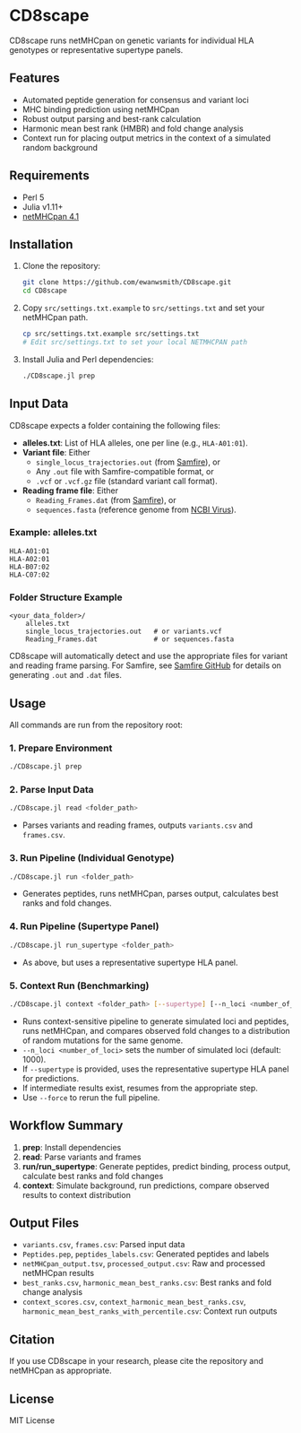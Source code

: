 # CD8scape

CD8scape runs netMHCpan on genetic variants for individual HLA genotypes or representative supertype panels.

## Features
- Automated peptide generation for consensus and variant loci
- MHC binding prediction using netMHCpan
- Robust output parsing and best-rank calculation
- Harmonic mean best rank (HMBR) and fold change analysis
- Context run for placing output metrics in the context of a simulated random background

## Requirements
- Perl 5
- Julia v1.11+
- [netMHCpan 4.1](https://services.healthtech.dtu.dk/services/NetMHCpan-4.1/)

## Installation
1. Clone the repository:
   ```bash
   git clone https://github.com/ewanwsmith/CD8scape.git
   cd CD8scape
   ```
2. Copy `src/settings.txt.example` to `src/settings.txt` and set your netMHCpan path.
   ```bash
   cp src/settings.txt.example src/settings.txt
   # Edit src/settings.txt to set your local NETMHCPAN path
   ```
3. Install Julia and Perl dependencies:
   ```bash
   ./CD8scape.jl prep
   ```

## Input Data

CD8scape expects a folder containing the following files:

- **alleles.txt**: List of HLA alleles, one per line (e.g., `HLA-A01:01`).
- **Variant file**: Either
  - `single_locus_trajectories.out` (from [Samfire](https://github.com/cjri/samfire)), or
  - Any `.out` file with Samfire-compatible format, or
  - `.vcf` or `.vcf.gz` file (standard variant call format).
- **Reading frame file**: Either
  - `Reading_Frames.dat` (from [Samfire](https://github.com/cjri/samfire)), or
  - `sequences.fasta` (reference genome from [NCBI Virus](https://www.ncbi.nlm.nih.gov/labs/virus/vssi/#/)).

### Example: alleles.txt
```
HLA-A01:01
HLA-A02:01
HLA-B07:02
HLA-C07:02
```

### Folder Structure Example
```
<your_data_folder>/
    alleles.txt
    single_locus_trajectories.out   # or variants.vcf
    Reading_Frames.dat              # or sequences.fasta
```

CD8scape will automatically detect and use the appropriate files for variant and reading frame parsing. For Samfire, see [Samfire GitHub](https://github.com/cjri/samfire) for details on generating `.out` and `.dat` files.

## Usage
All commands are run from the repository root:

### 1. Prepare Environment
```bash
./CD8scape.jl prep
```

### 2. Parse Input Data
```bash
./CD8scape.jl read <folder_path>
```
- Parses variants and reading frames, outputs `variants.csv` and `frames.csv`.

### 3. Run Pipeline (Individual Genotype)
```bash
./CD8scape.jl run <folder_path>
```
- Generates peptides, runs netMHCpan, parses output, calculates best ranks and fold changes.

### 4. Run Pipeline (Supertype Panel)
```bash
./CD8scape.jl run_supertype <folder_path>
```
- As above, but uses a representative supertype HLA panel.

### 5. Context Run (Benchmarking)
```bash
./CD8scape.jl context <folder_path> [--supertype] [--n_loci <number_of_loci>] [--force]
```
- Runs context-sensitive pipeline to generate simulated loci and peptides, runs netMHCpan, and compares observed fold changes to a distribution of random mutations for the same genome.
- `--n_loci <number_of_loci>` sets the number of simulated loci (default: 1000).
- If `--supertype` is provided, uses the representative supertype HLA panel for predictions.
- If intermediate results exist, resumes from the appropriate step.
- Use `--force` to rerun the full pipeline.

## Workflow Summary
1. **prep**: Install dependencies
2. **read**: Parse variants and frames
3. **run/run_supertype**: Generate peptides, predict binding, process output, calculate best ranks and fold changes
4. **context**: Simulate background, run predictions, compare observed results to context distribution

## Output Files
- `variants.csv`, `frames.csv`: Parsed input data
- `Peptides.pep`, `peptides_labels.csv`: Generated peptides and labels
- `netMHCpan_output.tsv`, `processed_output.csv`: Raw and processed netMHCpan results
- `best_ranks.csv`, `harmonic_mean_best_ranks.csv`: Best ranks and fold change analysis
- `context_scores.csv`, `context_harmonic_mean_best_ranks.csv`, `harmonic_mean_best_ranks_with_percentile.csv`: Context run outputs

## Citation
If you use CD8scape in your research, please cite the repository and netMHCpan as appropriate.

## License
MIT License